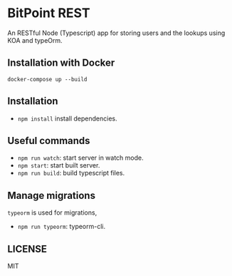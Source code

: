 # BitPoint REST

An RESTful Node (Typescript) app for storing users and the lookups using KOA and typeOrm.


## Installation with Docker
```
docker-compose up --build
```

## Installation

* `npm install` install dependencies.


## Useful commands

* `npm run watch`: start server in watch mode.
* `npm start`: start built server.
* `npm run build`: build typescript files.

## Manage migrations

`typeorm` is used for migrations,
* `npm run typeorm`: typeorm-cli.

## LICENSE
MIT

